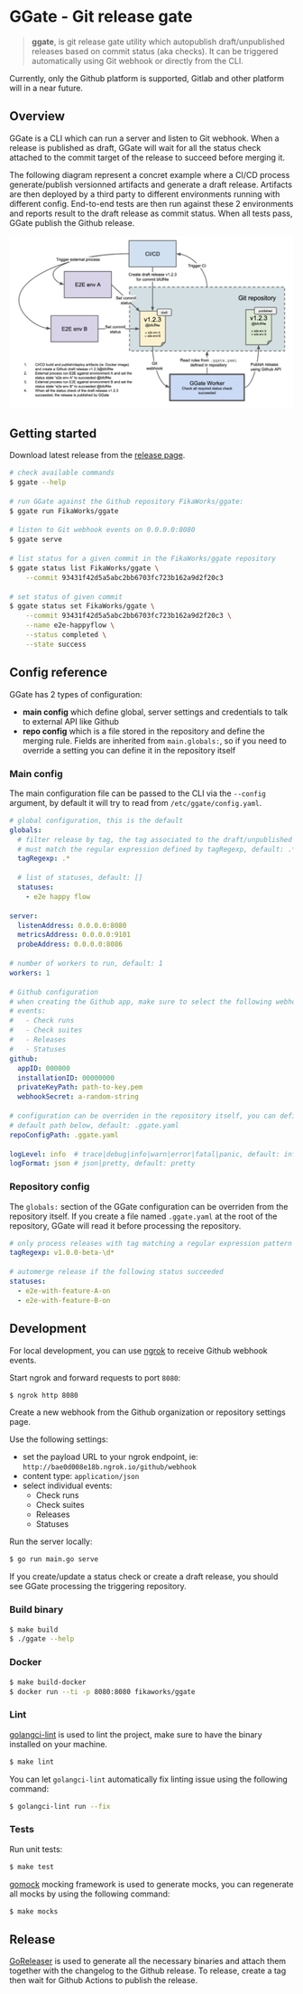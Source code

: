 GGate - Git release gate
========================

> **ggate**, is git release gate utility which autopublish draft/unpublished
releases based on commit status (aka checks). It can be triggered automatically
using Git webhook or directly from the CLI.

Currently, only the Github platform is supported, Gitlab and other platform
will in a near future.

## Overview

GGate is a CLI which can run a server and listen to Git webhook. When a release
is published as draft, GGate will wait for all the status check attached to the
commit target of the release to succeed before merging it.

The following diagram represent a concret example where a CI/CD process
generate/publish versionned artifacts and generate a draft release. Artifacts
are then deployed by a third party to different environments running with
different config. End-to-end tests are then run against these 2 environments
and reports result to the draft release as commit status. When all tests pass,
GGate publish the Github release.

![GGate Overview](ggate-overview.png)

## Getting started

Download latest release from the [release page][0].

[0]: https://github.com/fikaworks/ggate/releases

```bash
# check available commands
$ ggate --help

# run GGate against the Github repository FikaWorks/ggate:
$ ggate run FikaWorks/ggate

# listen to Git webhook events on 0.0.0.0:8080
$ ggate serve

# list status for a given commit in the FikaWorks/ggate repository
$ ggate status list FikaWorks/ggate \
    --commit 93431f42d5a5abc2bb6703fc723b162a9d2f20c3

# set status of given commit
$ ggate status set FikaWorks/ggate \
    --commit 93431f42d5a5abc2bb6703fc723b162a9d2f20c3 \
    --name e2e-happyflow \
    --status completed \
    --state success
```

## Config reference

GGate has 2 types of configuration:
- **main config** which define global, server settings and credentials to talk
to external API like Github
- **repo config** which is a file stored in the repository and define the
merging rule. Fields are inherited from `main.globals:`, so if you need to
override a setting you can define it in the repository itself

### Main config

The main configuration file can be passed to the CLI via the `--config`
argument, by default it will try to read from `/etc/ggate/config.yaml`.

```yaml
# global configuration, this is the default
globals:
  # filter release by tag, the tag associated to the draft/unpublished releases
  # must match the regular expression defined by tagRegexp, default: .*
  tagRegexp: .*

  # list of statuses, default: []
  statuses:
    - e2e happy flow

server:
  listenAddress: 0.0.0.0:8080
  metricsAddress: 0.0.0.0:9101
  probeAddress: 0.0.0.0:8086

# number of workers to run, default: 1
workers: 1

# Github configuration
# when creating the Github app, make sure to select the following webhook
# events:
#   - Check runs
#   - Check suites
#   - Releases
#   - Statuses
github:
  appID: 000000
  installationID: 00000000
  privateKeyPath: path-to-key.pem
  webhookSecret: a-random-string

# configuration can be overriden in the repository itself, you can define the
# default path below, default: .ggate.yaml
repoConfigPath: .ggate.yaml

logLevel: info  # trace|debug|info|warn|error|fatal|panic, default: info
logFormat: json # json|pretty, default: pretty
```

### Repository config

The `globals:` section of the GGate configuration can be overriden from the
repository itself. If you create a file named `.ggate.yaml` at the root of the
repository, GGate will read it before processing the repository.

```yaml
# only process releases with tag matching a regular expression pattern
tagRegexp: v1.0.0-beta-\d*

# automerge release if the following status succeeded
statuses:
  - e2e-with-feature-A-on
  - e2e-with-feature-B-on
```

## Development

For local development, you can use [ngrok](https://ngrok.com/) to receive
Github webhook events.

Start ngrok and forward requests to port `8080`:

```bash
$ ngrok http 8080
```

Create a new webhook from the Github organization or repository settings page.

Use the following settings:
- set the payload URL to your ngrok endpoint, ie:
  `http://bae0d008e18b.ngrok.io/github/webhook`
- content type: `application/json`
- select individual events:
  - Check runs
  - Check suites
  - Releases
  - Statuses

Run the server locally:
```bash
$ go run main.go serve
```

If you create/update a status check or create a draft release, you should see
GGate processing the triggering repository.

### Build binary

```bash
$ make build
$ ./ggate --help
```

### Docker

```bash
$ make build-docker
$ docker run --ti -p 8080:8080 fikaworks/ggate
```

### Lint

[golangci-lint](https://golangci-lint.run) is used to lint the project, make
sure to have the binary installed on your machine.

```bash
$ make lint
```

You can let `golangci-lint` automatically fix linting issue using the following
command:

```bash
$ golangci-lint run --fix
```

### Tests

Run unit tests:

```bash
$ make test
```

[gomock](https://github.com/golang/mock) mocking framework is used to generate
mocks, you can regenerate all mocks by using the following command:

```bash
$ make mocks
```

## Release

[GoReleaser](https://goreleaser.com/) is used to generate all the necessary
binaries and attach them together with the changelog to the Github release. To
release, create a tag then wait for Github Actions to publish the release.
